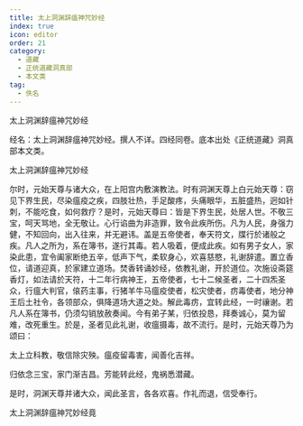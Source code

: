 ```yaml
---
title: 太上洞渊辞瘟神咒妙经
index: true
icon: editor
order: 21
category:
  - 道藏
  - 正统道藏洞真部
  - 本文类
tag:
  - 佚名
---
```


太上洞渊辞瘟神咒妙经  

经名：太上洞渊辞瘟神咒妙经。撰人不详。四经同卷。底本出处《正统道藏》洞真部本文类。  

太上洞渊辞瘟神咒妙经  

尔时，元始天尊与诸大众，在上阳宫内敷演教法。时有洞渊天尊上白元始天尊：窃见下界生民，尽染瘟疫之疾，四肢壮热，手足酸疼，头痛眼华，五脏盛热，迥如针刺，不能吃食，如何救疗？是时，元始天尊曰：皆是下界生民，处居人世。不敬三宝，呵天骂地，全无敬让。心行谄曲为非造罪，致令此疾所伤。凡为人民，身强力健，不知回向，出入往来，并无避讳。盖是五帝使者，奉天符文，牒行於诸般之疾。凡人之所为，系在簿书，遂行其毒。若人吸着，便成此疾。如有男子女人，家染此患，宜令阖家断绝五辛，低声下气，柔软身心，欢喜慈愍，礼谢辞遣。置立香位，请道迎真，於家建立道场。焚香转诵妙经，依教礼谢，开於道位。次施设斋筵香灯，如法请於天符，十二年行病神王，五帝使者，七十二候圣者，二十四炁圣众，行瘟大判官，偯药主事，行猪羊牛马瘟疫使者，松灾使者，疠毒使者，地分神王后土社令，各领部众，俱降道场大道之处。解此毒疠，宜转此经，一时禳谢。若凡人系在簿书，仍须勾销放赦奏闻。今有弟子某，归依投恳，拜奏诚心，莫为留难，改死重生。於是，圣者见此礼谢，收瘟摄毒，故不流行。是时，元始天尊乃为颂曰：  

太上立科教，敬信除灾殃。瘟疫留毒害，闻善化吉祥。  

归依念三宝，家门渐吉昌。芳能转此经，鬼祸悉潜藏。  

是时，洞渊天尊并诸大众，闻此圣言，各各欢喜。作礼而退，信受奉行。  

太上洞渊辞瘟神咒妙经竟  
